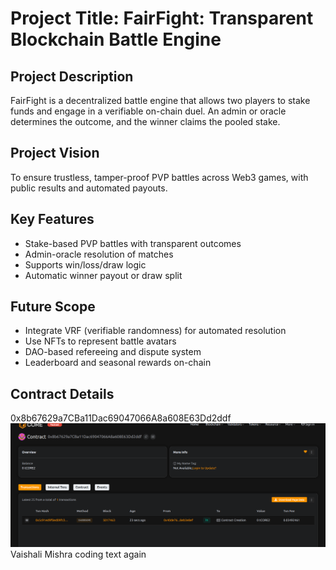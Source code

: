 # Project Title: FairFight: Transparent Blockchain Battle Engine

## Project Description

FairFight is a decentralized battle engine that allows two players to stake funds and engage in a verifiable on-chain duel. An admin or oracle determines the outcome, and the winner claims the pooled stake.

## Project Vision

To ensure trustless, tamper-proof PVP battles across Web3 games, with public results and automated payouts.

## Key Features

- Stake-based PVP battles with transparent outcomes
- Admin-oracle resolution of matches
- Supports win/loss/draw logic
- Automatic winner payout or draw split

## Future Scope

- Integrate VRF (verifiable randomness) for automated resolution
- Use NFTs to represent battle avatars
- DAO-based refereeing and dispute system
- Leaderboard and seasonal rewards on-chain

## Contract Details
0x8b67629a7CBa11Dac69047066A8a608E63Dd2ddf
![alt text](image.png)
Vaishali Mishra 
coding text 
again
